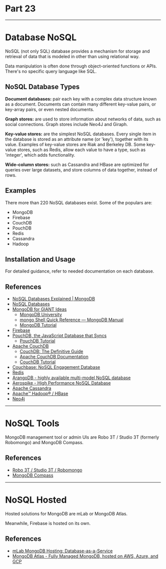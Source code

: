 # Part 23

---

# Database NoSQL

NoSQL (not only SQL) database provides a mechanism for storage and retrieval of data that is modeled in other than using relational way.

Data manipulation is often done through object-oriented functions or APIs. There's no specific query language like SQL.

## NoSQL Database Types

**Document databases:** pair each key with a complex data structure known as a document. Documents can contain many different key-value pairs, or key-array pairs, or even nested documents.

**Graph stores:** are used to store information about networks of data, such as social connections. Graph stores include Neo4J and Giraph.

**Key-value stores:** are the simplest NoSQL databases. Every single item in the database is stored as an attribute name (or 'key'), together with its value. Examples of key-value stores are Riak and Berkeley DB. Some key-value stores, such as Redis, allow each value to have a type, such as 'integer', which adds functionality.

**Wide-column stores:** such as Cassandra and HBase are optimized for queries over large datasets, and store columns of data together, instead of rows.

## Examples

There more than 220 NoSQL databases exist. Some of the populars are:

* MongoDB
* Firebase
* CouchDB
* PouchDB
* Redis
* Cassandra
* Hadoop

## Installation and Usage

For detailed guidance, refer to needed documentation on each database.

## References

* [NoSQL Databases Explained | MongoDB](https://www.mongodb.com/nosql-explained)
* [NoSQL Databases](http://nosql-database.org)
* [MongoDB for GIANT Ideas](https://www.mongodb.com)
  * [MongoDB University](https://university.mongodb.com)
  * [mongo Shell Quick Reference — MongoDB Manual](https://docs.mongodb.com/manual/reference/mongo-shell)
  * [MongoDB Tutorial](https://www.tutorialspoint.com/mongodb/index.htm)
* [Firebase](https://firebase.google.com)
* [PouchDB, the JavaScript Database that Syncs](https://pouchdb.com)
  * [PouchDB Tutorial](https://www.tutorialspoint.com/pouchdb/index.htm)
* [Apache CouchDB](http://couchdb.apache.org)
  * [CouchDB: The Definitive Guide](http://guide.couchdb.org)
  * [Apache CouchDB Documentation](http://docs.couchdb.org)
  * [CouchDB Tutorial](https://www.tutorialspoint.com/couchdb/index.htm)
* [Couchbase: NoSQL Engagement Database](https://www.couchbase.com)
* [Redis](https://redis.io)
* [ArangoDB - highly available multi-model NoSQL database](https://www.arangodb.com)
* [Aerospike - High Performance NoSQL Database](https://www.aerospike.com)
* [Apache Cassandra](https://cassandra.apache.org)
* [Apache™ Hadoop® / HBase](http://hadoop.apache.org)
* [Neo4j](https://neo4j.com)

---

# NoSQL Tools

MongoDB management tool or admin UIs are Robo 3T / Studio 3T (formerly Robomongo) and MongoDB Compass.

## References

* [Robo 3T / Studio 3T / Robomongo](https://robomongo.org)
* [MongoDB Compass](https://www.mongodb.com/products/compass)

---

# NoSQL Hosted

Hosted solutions for MongoDB are mLab or MongoDB Atlas.

Meanwhile, Firebase is hosted on its own.

## References

* [mLab MongoDB Hosting: Database-as-a-Service](https://mlab.com)
* [MongoDB Atlas - Fully Managed MongoDB, hosted on AWS, Azure, and GCP](https://www.mongodb.com/cloud/atlas)
